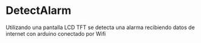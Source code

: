 # DetectAlarm
Utilizando una pantalla LCD TFT se detecta una alarma recibiendo datos de internet con arduino conectado por Wifi
